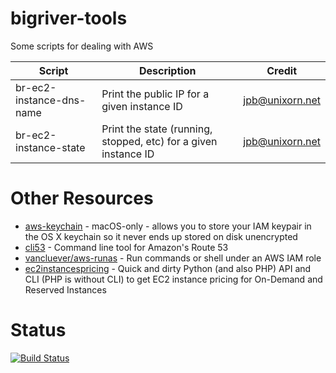 # bigriver-tools
Some scripts for dealing with AWS

| Script | Description | Credit |
| ------ | ----------- | ------ |
| br-ec2-instance-dns-name | Print the public IP for a given instance ID | jpb@unixorn.net |
| br-ec2-instance-state | Print the state (running, stopped, etc) for a given instance ID | jpb@unixorn.net |

# Other Resources
* [aws-keychain](https://github.com/pda/aws-keychain) - macOS-only - allows you to store your IAM keypair in the OS X keychain so it never ends up stored on disk unencrypted
* [cli53](https://github.com/barnybug/cli53) - Command line tool for Amazon's Route 53
* [vancluever/aws-runas](https://github.com/vancluever/aws-runas) - Run commands or shell under an AWS IAM role
* [ec2instancespricing](https://github.com/erans/ec2instancespricing) - Quick and dirty Python (and also PHP) API and CLI (PHP is without CLI) to get EC2 instance pricing for On-Demand and Reserved Instances

# Status
[![Build Status](https://travis-ci.org/unixorn/bigriver-tools.png)](https://travis-ci.org/unixorn/bigriver-tools)
